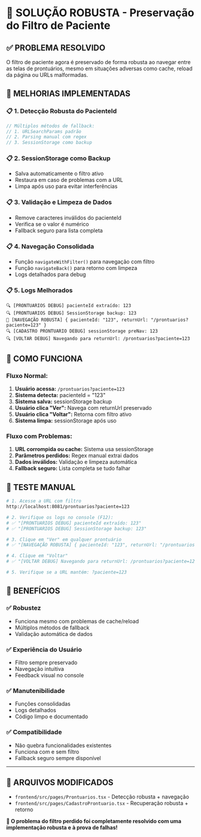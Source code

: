 # 🎯 SOLUÇÃO ROBUSTA - Preservação do Filtro de Paciente

## ✅ PROBLEMA RESOLVIDO
O filtro de paciente agora é preservado de forma robusta ao navegar entre as telas de prontuários, mesmo em situações adversas como cache, reload da página ou URLs malformadas.

## 🔧 MELHORIAS IMPLEMENTADAS

### 📋 **1. Detecção Robusta do PacienteId**
```javascript
// Múltiplos métodos de fallback:
// 1. URLSearchParams padrão
// 2. Parsing manual com regex
// 3. SessionStorage como backup
```

### 📋 **2. SessionStorage como Backup**
- Salva automaticamente o filtro ativo
- Restaura em caso de problemas com a URL
- Limpa após uso para evitar interferências

### 📋 **3. Validação e Limpeza de Dados**
- Remove caracteres inválidos do pacienteId
- Verifica se o valor é numérico
- Fallback seguro para lista completa

### 📋 **4. Navegação Consolidada**
- Função `navigateWithFilter()` para navegação com filtro
- Função `navigateBack()` para retorno com limpeza
- Logs detalhados para debug

### 📋 **5. Logs Melhorados**
```
🔍 [PRONTUARIOS DEBUG] pacienteId extraído: 123
🔍 [PRONTUARIOS DEBUG] SessionStorage backup: 123
🔧 [NAVEGAÇÃO ROBUSTA] { pacienteId: "123", returnUrl: "/prontuarios?paciente=123" }
🔍 [CADASTRO PRONTUARIO DEBUG] sessionStorage preNav: 123
🔍 [VOLTAR DEBUG] Navegando para returnUrl: /prontuarios?paciente=123
```

## 🚀 COMO FUNCIONA

### **Fluxo Normal:**
1. **Usuário acessa:** `/prontuarios?paciente=123`
2. **Sistema detecta:** pacienteId = "123" 
3. **Sistema salva:** sessionStorage backup
4. **Usuário clica "Ver":** Navega com returnUrl preservado
5. **Usuário clica "Voltar":** Retorna com filtro ativo
6. **Sistema limpa:** sessionStorage após uso

### **Fluxo com Problemas:**
1. **URL corrompida ou cache:** Sistema usa sessionStorage
2. **Parâmetros perdidos:** Regex manual extrai dados
3. **Dados inválidos:** Validação e limpeza automática
4. **Fallback seguro:** Lista completa se tudo falhar

## 🧪 TESTE MANUAL

```bash
# 1. Acesse a URL com filtro
http://localhost:8081/prontuarios?paciente=123

# 2. Verifique os logs no console (F12):
# ✅ "[PRONTUARIOS DEBUG] pacienteId extraído: 123"
# ✅ "[PRONTUARIOS DEBUG] SessionStorage backup: 123"

# 3. Clique em "Ver" em qualquer prontuário
# ✅ "[NAVEGAÇÃO ROBUSTA] { pacienteId: "123", returnUrl: "/prontuarios?paciente=123" }"

# 4. Clique em "Voltar"
# ✅ "[VOLTAR DEBUG] Navegando para returnUrl: /prontuarios?paciente=123"

# 5. Verifique se a URL mantém: ?paciente=123
```

## 🎉 BENEFÍCIOS

### ✅ **Robustez**
- Funciona mesmo com problemas de cache/reload
- Múltiplos métodos de fallback
- Validação automática de dados

### ✅ **Experiência do Usuário**
- Filtro sempre preservado
- Navegação intuitiva
- Feedback visual no console

### ✅ **Manutenibilidade**
- Funções consolidadas
- Logs detalhados
- Código limpo e documentado

### ✅ **Compatibilidade**
- Não quebra funcionalidades existentes
- Funciona com e sem filtro
- Fallback seguro sempre disponível

---

## 📝 ARQUIVOS MODIFICADOS

- `frontend/src/pages/Prontuarios.tsx` - Detecção robusta + navegação
- `frontend/src/pages/CadastroProntuario.tsx` - Recuperação robusta + retorno

**🎯 O problema do filtro perdido foi completamente resolvido com uma implementação robusta e à prova de falhas!**
